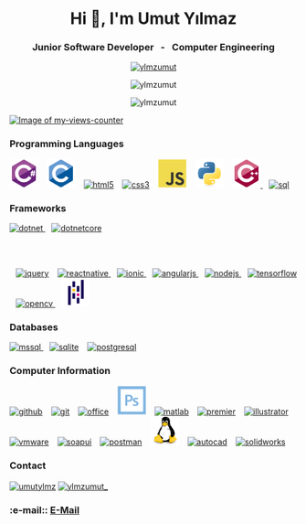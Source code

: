 <h1 align="center">Hi 👋, I'm Umut Yılmaz</h1>
<h3 align="center">Junior Software Developer &ensp;-&ensp; Computer Engineering</h3>

<p align="center"> <a href="https://github.com/ryo-ma/github-profile-trophy"><img src="https://github-profile-trophy.vercel.app/?username=ylmzumut&theme=algolia" alt="ylmzumut" style="transform: scale(1);"/></a> </p>

<p align="center"><img  src="https://github-readme-stats.vercel.app/api/top-langs?username=ylmzumut&show_icons=true&locale=en&layout=compact&theme=algolia " alt="ylmzumut" /></p>
<p align="center">
<img  src="https://github-readme-stats.vercel.app/api?username=ylmzumut&show_icons=true&locale=en&theme=algolia " alt="ylmzumut" /></p>

[![Image of my-views-counter](https://github.com/ylmzumut/my-views-counter/blob/master/svg/471639041/badge.svg)](https://github.com/ylmzumut/my-views-counter/blob/master/readme/471639041/week.md)

<h3 align="left" id="programming">Programming Languages</h3>
<p align="left">
<!--C#-->
<a href="#programming"><img src="https://raw.githubusercontent.com/devicons/devicon/master/icons/csharp/csharp-original.svg" alt="csharp" width="50" height="50"/></a>
  <!--C-->&ensp;
<a href="#programming"><img src="https://raw.githubusercontent.com/devicons/devicon/master/icons/c/c-original.svg" alt="c" width="50" height="50"/></a>
<!--HTML-->&ensp;
<a href="#programming"><img src="https://i.hizliresim.com/8v9742o.png" alt="html5" width="50" height="50"/></a>
<!--CSS-->&ensp;
<a href="#programming"><img src="https://i.hizliresim.com/hamfgs7.png" alt="css3" width="50" height="50"/></a>
<!--JavaScript-->&ensp;
<a href="#programming"><img src="https://raw.githubusercontent.com/devicons/devicon/master/icons/javascript/javascript-original.svg" alt="javascript" width="50" height="50"/></a>
<!--Python-->&ensp;
<a href="#programming"><img src="https://raw.githubusercontent.com/devicons/devicon/master/icons/python/python-original.svg" alt="python" width="50" height="50"/></a>
<!--C++-->&ensp;
<a href="#programming"><img src="https://raw.githubusercontent.com/devicons/devicon/master/icons/cplusplus/cplusplus-original.svg" alt="cplusplus" width="50" height="50"/> </a>
  <!--sql+-->&ensp;
<a href="#programming"><img src="https://sezeromer.com/wp-content/uploads/2018/01/sql.png" alt="sql" height="50"/> </a>
  </p>
  
<h3 align="left" id="framework">Frameworks</h3>
<p align="left" >
  <!-- .NET Framework -->
<a href="#framework"><img src="https://i.hizliresim.com/ekot9jd.png" alt="dotnet" height="50"/>  </a>
  <!-- .NET Core -->&ensp;
<a href="#framework"><img src="https://i.hizliresim.com/t7palgp.png" alt="dotnetcore" height="50"/></a>
  </p>
  <br/> <br/>
<p align="left">
  <!-- jQuery -->&ensp;
<a href="#framework"><img src="https://icon-library.com/images/jquery-icon-png/jquery-icon-png-7.jpg" alt="jquery" width="50" height="50"/></a>
  <!-- React Native -->&ensp;
<a href="#framework"><img src="https://i.hizliresim.com/ap3ye95.png" alt="reactnative"  height="50"/>  </a>
  <!-- İonic Framework -->&ensp;
<a href="#framework"><img src="https://upload.wikimedia.org/wikipedia/commons/d/d1/Ionic_Logo.svg" alt="ionic" width="50" height="50"/>  </a>
<!-- angular -->&ensp;
<a href="#framework"><img src="https://angular.io/assets/images/logos/angularjs/AngularJS-Shield.svg" alt="angularjs" width="50" height="50"/>  </a>
  <!-- NodeJS -->&ensp;
<a href="#framework"><img src="https://hackr.io/tutorials/learn-node-js/logo/logo-node-js?ver=1610118577" alt="nodejs" width="50" height="50"/>  </a>
  <!-- TensorFlow -->&ensp;
<a href="#framework"><img src="https://www.vectorlogo.zone/logos/tensorflow/tensorflow-icon.svg" alt="tensorflow" width="50" height="50"/>  </a>
<!-- OpenCV -->&ensp;
<a href="#framework"><img src="https://www.vectorlogo.zone/logos/opencv/opencv-icon.svg" alt="opencv" width="50" height="50"/>  </a>
  <!-- Pandas -->&ensp;
<a href="#framework"><img src="https://raw.githubusercontent.com/devicons/devicon/2ae2a900d2f041da66e950e4d48052658d850630/icons/pandas/pandas-original.svg" alt="pandas" width="50" height="50"/>    </a>
</p>
    
<h3 align="left" id="datebase">Databases</h3>
<p align="left" >
  <!-- MSSQL -->
<a href="#datebase"><img src="https://i.hizliresim.com/7ulhk0y.png" alt="mssql" height="50"/>  </a>
<!-- SQLite -->&ensp;
<a href="#datebase"><img src="https://www.vectorlogo.zone/logos/sqlite/sqlite-icon.svg" alt="sqlite" height="50"/></a>
  <!-- postgresql -->&ensp;
  <a href="#datebase"><img src="https://upload.wikimedia.org/wikipedia/commons/thumb/2/29/Postgresql_elephant.svg/745px-Postgresql_elephant.svg.png" alt="postgresql" height="50"/> </a>
</p>

<h3 align="left" id="cominfo">Computer Information</h3>
<p align="left" >
<!-- github -->
 <a href="#cominfo"><img src="https://cdn-icons-png.flaticon.com/512/25/25231.png" alt="github" height="50"/></a>
<!-- git -->&ensp;
   <a href="#cominfo"><img src="https://www.vectorlogo.zone/logos/git-scm/git-scm-icon.svg" alt="git" height="50"/></a>
<!-- office -->&ensp;
   <a href="#cominfo"><img src="https://upload.wikimedia.org/wikipedia/commons/thumb/0/0c/Microsoft_Office_logo_%282013%E2%80%932019%29.svg/1728px-Microsoft_Office_logo_%282013%E2%80%932019%29.svg.png" alt="office" height="50"/></a>
<!-- photoshop -->&ensp;
   <a href="#cominfo"><img src="https://raw.githubusercontent.com/devicons/devicon/master/icons/photoshop/photoshop-line.svg" alt="photoshop" height="50"/></a>
<!-- matlab -->&ensp;
 <a href="#cominfo"><img src="https://upload.wikimedia.org/wikipedia/commons/2/21/Matlab_Logo.png" alt="matlab" height="50"/></a>
<!-- premier -->&ensp;
   <a href="#cominfo"><img src="https://ph-test-11.slatic.net/p/c1ed676f6c550b5537b93f23cefa031e.png" alt="premier" height="50"/></a>
<!-- illustrator -->&ensp;
 <a href="#cominfo"><img src="https://www.vectorlogo.zone/logos/adobe_illustrator/adobe_illustrator-icon.svg" alt="illustrator" height="50"/></a>
<!-- vmware -->&ensp;
   <a href="#cominfo"><img src="https://www.freepnglogos.com/uploads/vmware-png-logo/vmware-workstation-universal-keygen-png-logo-0.png" alt="vmware" height="50"/></a>
  <!-- soapui -->&ensp;
   <a href="#cominfo"><img src="https://www.soapui.org/smartbearbrand/media/images/logos/product-only/su_product-only-clr.svg" alt="soapui" height="50"/></a>
  <!-- postman -->&ensp;
   <a href="#cominfo"><img src="https://www.vectorlogo.zone/logos/getpostman/getpostman-icon.svg" alt="postman" height="50"/></a>
      <!-- linux -->&ensp;
 <a href="#cominfo"><img src="https://raw.githubusercontent.com/devicons/devicon/master/icons/linux/linux-original.svg" alt="linux" height="50"/></a>
  <!-- autocad -->&ensp;
   <a href="#cominfo"><img src="https://1.bp.blogspot.com/-Ynk6RtwM4rE/XrgR7i5obQI/AAAAAAACRco/Kz9NDMA_F_YEjQLJDwwsbStjT5Tl4a9vQCK4BGAsYHg/d/AutoCAD_2018_icon.png" alt="autocad" height="50"/></a>
  <!-- solidworks -->&ensp;
   <a href="#cominfo"><img src="https://icon-library.com/images/solidworks-icon/solidworks-icon-24.jpg" alt="solidworks" height="50"/></a>
</p>

<h3 align="left">Contact</h3>
<p align="left">
<a href="https://linkedin.com/in/umutylmz" target="blank"><img align="center"  src="https://raw.githubusercontent.com/rahuldkjain/github-profile-readme-generator/master/src/images/icons/Social/linked-in-alt.svg" alt="umutylmz" height="30" width="45"/></a> <a href="https://instagram.com/ylmzumut_" target="blank"><img align="center" src="https://raw.githubusercontent.com/rahuldkjain/github-profile-readme-generator/master/src/images/icons/Social/instagram.svg" alt="ylmzumut_" height="30" width="45"/></a>
 <h3 display="flex" align-items"center">:e-mail:: <a href="mailto:umutylmz.ce@gmail.com" target="blank">E-Mail</h3></a> 
</p>
